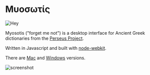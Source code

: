 Μυοσωτίς
========

![Hey](https://raw.githubusercontent.com/gebrkn/Myosotis/master/icons.iconset/icon_256x256.png)

Myosotis ("forget me not") is a desktop interface for Ancient Greek dictionaries from the [Perseus Project](http://www.perseus.tufts.edu/hopper/opensource).

Written in Javascript and built with [node-webkit](https://github.com/rogerwang/node-webkit).

There are [Mac](http://gramateka.net/myosotis/mac) and [Windows](http://gramateka.net/myosotis/win) versions.

![screenshot](https://raw.githubusercontent.com/gebrkn/Myosotis/master/app/screen.png)

